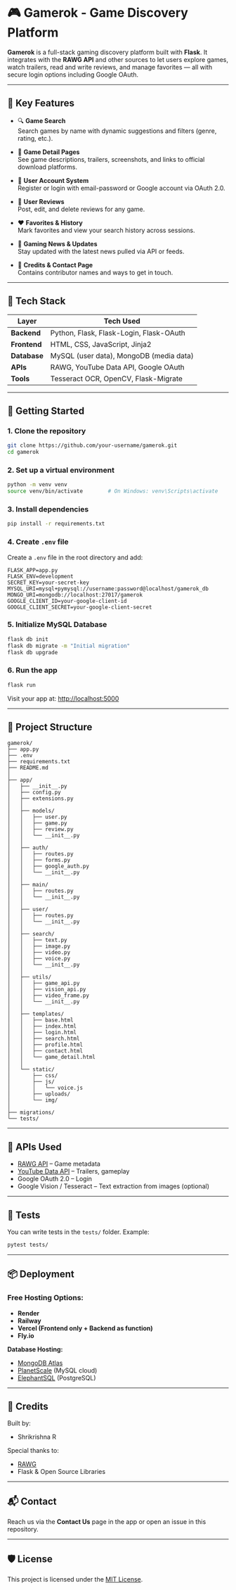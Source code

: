 

# 🎮 Gamerok - Game Discovery Platform

**Gamerok** is a full-stack gaming discovery platform built with **Flask**. It integrates with the **RAWG API** and other sources to let users explore games, watch trailers, read and write reviews, and manage favorites — all with secure login options including Google OAuth.

---

## 🌟 Key Features

- 🔍 **Game Search**  
  Search games by name with dynamic suggestions and filters (genre, rating, etc.).

- 🎥 **Game Detail Pages**  
  See game descriptions, trailers, screenshots, and links to official download platforms.

- 🧠 **User Account System**  
  Register or login with email-password or Google account via OAuth 2.0.

- 📝 **User Reviews**  
  Post, edit, and delete reviews for any game.

- ❤️ **Favorites & History**  
  Mark favorites and view your search history across sessions.

- 📰 **Gaming News & Updates**  
  Stay updated with the latest news pulled via API or feeds.

- 🧾 **Credits & Contact Page**  
  Contains contributor names and ways to get in touch.

---

## 🧰 Tech Stack

| Layer        | Tech Used                              |
|--------------|-----------------------------------------|
| **Backend**  | Python, Flask, Flask-Login, Flask-OAuth |
| **Frontend** | HTML, CSS, JavaScript, Jinja2           |
| **Database** | MySQL (user data), MongoDB (media data) |
| **APIs**     | RAWG, YouTube Data API, Google OAuth    |
| **Tools**    | Tesseract OCR, OpenCV, Flask-Migrate    |

---

## 🚀 Getting Started

### 1. Clone the repository

```bash
git clone https://github.com/your-username/gamerok.git
cd gamerok
````

### 2. Set up a virtual environment

```bash
python -m venv venv
source venv/bin/activate        # On Windows: venv\Scripts\activate
```

### 3. Install dependencies

```bash
pip install -r requirements.txt
```

### 4. Create `.env` file

Create a `.env` file in the root directory and add:

```env
FLASK_APP=app.py
FLASK_ENV=development
SECRET_KEY=your-secret-key
MYSQL_URI=mysql+pymysql://username:password@localhost/gamerok_db
MONGO_URI=mongodb://localhost:27017/gamerok
GOOGLE_CLIENT_ID=your-google-client-id
GOOGLE_CLIENT_SECRET=your-google-client-secret
```

### 5. Initialize MySQL Database

```bash
flask db init
flask db migrate -m "Initial migration"
flask db upgrade
```

### 6. Run the app

```bash
flask run
```

Visit your app at: [http://localhost:5000](http://localhost:5000)

---

## 📁 Project Structure

```
gamerok/
├── app.py
├── .env
├── requirements.txt
├── README.md
│
├── app/
│   ├── __init__.py
│   ├── config.py
│   ├── extensions.py
│   │
│   ├── models/
│   │   ├── user.py
│   │   ├── game.py
│   │   ├── review.py
│   │   └── __init__.py
│   │
│   ├── auth/
│   │   ├── routes.py
│   │   ├── forms.py
│   │   ├── google_auth.py
│   │   └── __init__.py
│   │
│   ├── main/
│   │   ├── routes.py
│   │   └── __init__.py
│   │
│   ├── user/
│   │   ├── routes.py
│   │   └── __init__.py
│   │
│   ├── search/
│   │   ├── text.py
│   │   ├── image.py
│   │   ├── video.py
│   │   ├── voice.py
│   │   └── __init__.py
│   │
│   ├── utils/
│   │   ├── game_api.py
│   │   ├── vision_api.py
│   │   ├── video_frame.py
│   │   └── __init__.py
│   │
│   ├── templates/
│   │   ├── base.html
│   │   ├── index.html
│   │   ├── login.html
│   │   ├── search.html
│   │   ├── profile.html
│   │   ├── contact.html
│   │   └── game_detail.html
│   │
│   └── static/
│       ├── css/
│       ├── js/
│       │   └── voice.js
│       ├── uploads/
│       └── img/
│
├── migrations/
└── tests/
```

---

## 📡 APIs Used

* [RAWG API](https://rawg.io/apidocs) – Game metadata
* [YouTube Data API](https://developers.google.com/youtube/v3) – Trailers, gameplay
* Google OAuth 2.0 – Login
* Google Vision / Tesseract – Text extraction from images (optional)

---

## 🧪 Tests

You can write tests in the `tests/` folder. Example:

```bash
pytest tests/
```

---

## 📦 Deployment

### Free Hosting Options:

* **Render**
* **Railway**
* **Vercel (Frontend only + Backend as function)**
* **Fly.io**

**Database Hosting:**

* [MongoDB Atlas](https://www.mongodb.com/atlas/database)
* [PlanetScale](https://planetscale.com/) (MySQL cloud)
* [ElephantSQL](https://www.elephantsql.com/) (PostgreSQL)

---

## 🙌 Credits

Built by:

* Shrikrishna R

Special thanks to:

* [RAWG](https://rawg.io/)
* Flask & Open Source Libraries

---

## 📬 Contact

Reach us via the **Contact Us** page in the app or open an issue in this repository.

---

## 🛡️ License

This project is licensed under the [MIT License](LICENSE).




